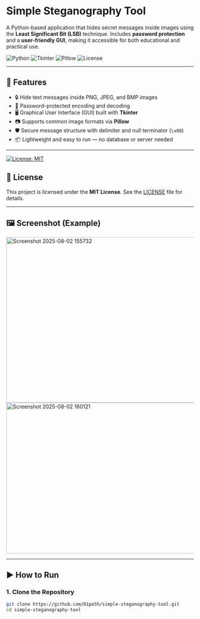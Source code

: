 # Simple Steganography Tool

A Python-based application that hides secret messages inside images using the **Least Significant Bit (LSB)** technique. Includes **password protection** and a **user-friendly GUI**, making it accessible for both educational and practical use.

![Python](https://img.shields.io/badge/Python-3.7%2B-blue)
![Tkinter](https://img.shields.io/badge/GUI-Tkinter-green)
![Pillow](https://img.shields.io/badge/Image-Pillow-yellow)
![License](https://img.shields.io/badge/License-MIT-orange)

---

## 🔧 Features
- 🔒 Hide text messages inside PNG, JPEG, and BMP images
- 🔐 Password-protected encoding and decoding
- 🖥️ Graphical User Interface (GUI) built with **Tkinter**
- 📷 Supports common image formats via **Pillow**
- 🛡️ Secure message structure with delimiter and null terminator (`\x00`)
- 📦 Lightweight and easy to run — no database or server needed

---

[![License: MIT](https://img.shields.io/badge/License-MIT-yellow.svg)](LICENSE)
## 📄 License
This project is licensed under the **MIT License**. See the [LICENSE](LICENSE) file for details.

---

## 🖼️ Screenshot (Example)
<img width="740" height="444" alt="Screenshot 2025-08-02 155732" src="https://github.com/user-attachments/assets/918a389e-f14b-4670-a38b-814f9cb798b7" />


<img width="724" height="405" alt="Screenshot 2025-08-02 160121" src="https://github.com/user-attachments/assets/fd377dca-cd84-4e98-a9be-d6c663bce5df" />


---

## ▶️ How to Run

### 1. Clone the Repository
```bash
git clone https://github.com/D1pe5h/simple-steganography-tool.git
cd simple-steganography-tool

